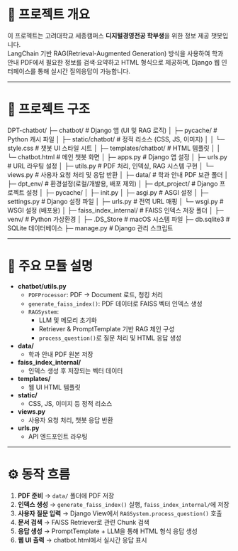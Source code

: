 # 📌 프로젝트 개요
이 프로젝트는 고려대학교 세종캠퍼스 **디지털경영전공 학부생**을 위한 정보 제공 챗봇입니다.  
LangChain 기반 RAG(Retrieval-Augmented Generation) 방식을 사용하여 학과 안내 PDF에서 필요한 정보를 검색·요약하고 HTML 형식으로 제공하며, Django 웹 인터페이스를 통해 실시간 질의응답이 가능합니다.

---

# 📂 프로젝트 구조
DPT-chatbot/
├─ chatbot/ # Django 앱 (UI 및 RAG 로직)
│ ├─ pycache/ # Python 캐시 파일
│ ├─ static/chatbot/ # 정적 리소스 (CSS, JS, 이미지)
│ │ └─ style.css # 챗봇 UI 스타일 시트
│ ├─ templates/chatbot/ # HTML 템플릿
│ │ └─ chatbot.html # 메인 챗봇 화면
│ ├─ apps.py # Django 앱 설정
│ ├─ urls.py # URL 라우팅 설정
│ ├─ utils.py # PDF 처리, 인덱싱, RAG 시스템 구현
│ └─ views.py # 사용자 요청 처리 및 응답 반환
│
├─ data/ # 학과 안내 PDF 보관 폴더
│
├─ dpt_env/ # 환경설정(로컬/개발용, 배포 제외)
│
├─ dpt_project/ # Django 프로젝트 설정
│ ├─ pycache/
│ ├─ init.py
│ ├─ asgi.py # ASGI 설정
│ ├─ settings.py # Django 설정 파일
│ ├─ urls.py # 전역 URL 매핑
│ └─ wsgi.py # WSGI 설정 (배포용)
│
├─ faiss_index_internal/ # FAISS 인덱스 저장 폴더
│
├─ venv/ # Python 가상환경
│
├─ .DS_Store # macOS 시스템 파일
├─ db.sqlite3 # SQLite 데이터베이스
├─ manage.py # Django 관리 스크립트


---

# 📝 주요 모듈 설명
- **chatbot/utils.py**
  - `PDFProcessor`: PDF → Document 로드, 청킹 처리
  - `generate_faiss_index()`: PDF 데이터로 FAISS 벡터 인덱스 생성
  - `RAGSystem`:  
    - LLM 및 메모리 초기화  
    - Retriever & PromptTemplate 기반 RAG 체인 구성  
    - `process_question()`로 질문 처리 및 HTML 응답 생성
- **data/**
  - 학과 안내 PDF 원본 저장
- **faiss_index_internal/**
  - 인덱스 생성 후 저장되는 벡터 데이터
- **templates/**
  - 웹 UI HTML 템플릿
- **static/**
  - CSS, JS, 이미지 등 정적 리소스
- **views.py**
  - 사용자 요청 처리, 챗봇 응답 반환
- **urls.py**
  - API 엔드포인트 라우팅

---

# ⚙️ 동작 흐름
1. **PDF 준비** → `data/` 폴더에 PDF 저장  
2. **인덱스 생성** → `generate_faiss_index()` 실행, `faiss_index_internal/`에 저장  
3. **사용자 질문 입력** → Django View에서 `RAGSystem.process_question()` 호출  
4. **문서 검색** → FAISS Retriever로 관련 Chunk 검색  
5. **응답 생성** → PromptTemplate + LLM을 통해 HTML 형식 응답 생성  
6. **웹 UI 출력** → chatbot.html에서 실시간 응답 표시
